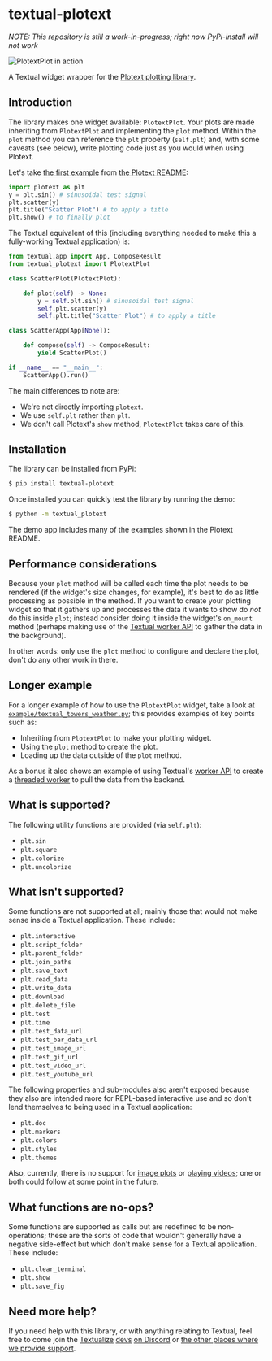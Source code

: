 # textual-plotext

*NOTE: This repository is still a work-in-progress; right now PyPi-install will
not work*

![PlotextPlot in action](https://raw.githubusercontent.com/Textualize/textual-plotext/main/textual-plotext-example.png)

A Textual widget wrapper for the [Plotext plotting
library](https://github.com/piccolomo/plotext).

## Introduction

The library makes one widget available: `PlotextPlot`. Your plots are made
inheriting from `PlotextPlot` and implementing the `plot` method. Within the
`plot` method you can reference the `plt` property (`self.plt`) and, with
some caveats (see below), write plotting code just as you would when using
Plotext.

Let's take [the first
example](https://github.com/piccolomo/plotext/blob/master/readme/basic.md#scatter-plot)
from [the Plotext README](https://github.com/piccolomo/plotext#readme):

```python
import plotext as plt
y = plt.sin() # sinusoidal test signal
plt.scatter(y)
plt.title("Scatter Plot") # to apply a title
plt.show() # to finally plot
```

The Textual equivalent of this (including everything needed to make this a
fully-working Textual application) is:

```python
from textual.app import App, ComposeResult
from textual_plotext import PlotextPlot

class ScatterPlot(PlotextPlot):

    def plot(self) -> None:
        y = self.plt.sin() # sinusoidal test signal
        self.plt.scatter(y)
        self.plt.title("Scatter Plot") # to apply a title

class ScatterApp(App[None]):

    def compose(self) -> ComposeResult:
        yield ScatterPlot()

if __name__ == "__main__":
    ScatterApp().run()
```

The main differences to note are:

- We're not directly importing `plotext`.
- We use `self.plt` rather than `plt`.
- We don't call Plotext's `show` method, `PlotextPlot` takes care of this.

## Installation

The library can be installed from PyPi:

```sh
$ pip install textual-plotext
```

Once installed you can quickly test the library by running the demo:

```sh
$ python -m textual_plotext
```

The demo app includes many of the examples shown in the Plotext README.

## Performance considerations

Because your `plot` method will be called each time the plot needs to be
rendered (if the widget's size changes, for example), it's best to do as
little processing as possible in the method. If you want to create your
plotting widget so that it gathers up and processes the data it wants to
show do *not* do this inside `plot`; instead consider doing it inside the
widget's `on_mount` method (perhaps making use of the [Textual worker
API](https://textual.textualize.io/guide/workers/) to gather the data in the
background).

In other words: only use the `plot` method to configure and declare the
plot, don't do any other work in there.

## Longer example

For a longer example of how to use the `PlotextPlot` widget, take a look at
[`example/textual_towers_weather.py`](./example/textual_towers_weather.py);
this provides examples of key points such as:

- Inheriting from `PlotextPlot` to make your plotting widget.
- Using the `plot` method to create the plot.
- Loading up the data outside of the `plot` method.

As a bonus it also shows an example of using Textual's [worker
API](https://textual.textualize.io/guide/workers/) to create a [threaded
worker](https://textual.textualize.io/guide/workers/#thread-workers) to pull
the data from the backend.

## What is supported?

The following utility functions are provided (via `self.plt`):

- `plt.sin`
- `plt.square`
- `plt.colorize`
- `plt.uncolorize`

## What isn't supported?

Some functions are not supported at all; mainly those that would not make
sense inside a Textual application. These include:

- `plt.interactive`
- `plt.script_folder`
- `plt.parent_folder`
- `plt.join_paths`
- `plt.save_text`
- `plt.read_data`
- `plt.write_data`
- `plt.download`
- `plt.delete_file`
- `plt.test`
- `plt.time`
- `plt.test_data_url`
- `plt.test_bar_data_url`
- `plt.test_image_url`
- `plt.test_gif_url`
- `plt.test_video_url`
- `plt.test_youtube_url`

The following properties and sub-modules also aren't exposed because they
also are intended more for REPL-based interactive use and so don't lend
themselves to being used in a Textual application:

- `plt.doc`
- `plt.markers`
- `plt.colors`
- `plt.styles`
- `plt.themes`

Also, currently, there is no support for [image
plots](https://github.com/piccolomo/plotext/blob/master/readme/image.md) or
[playing
videos](https://github.com/piccolomo/plotext/blob/master/readme/video.md);
one or both could follow at some point in the future.

## What functions are no-ops?

Some functions are supported as calls but are redefined to be
non-operations; these are the sorts of code that wouldn't generally have a
negative side-effect but which don't make sense for a Textual application.
These include:

- `plt.clear_terminal`
- `plt.show`
- `plt.save_fig`

## Need more help?

If you need help with this library, or with anything relating to Textual,
feel free to come join the [Textualize](https://www.textualize.io/)
[devs](https://www.textualize.io/about-us/) [on
Discord](https://discord.gg/Enf6Z3qhVr) or [the other places where we
provide support](https://textual.textualize.io/help/).
